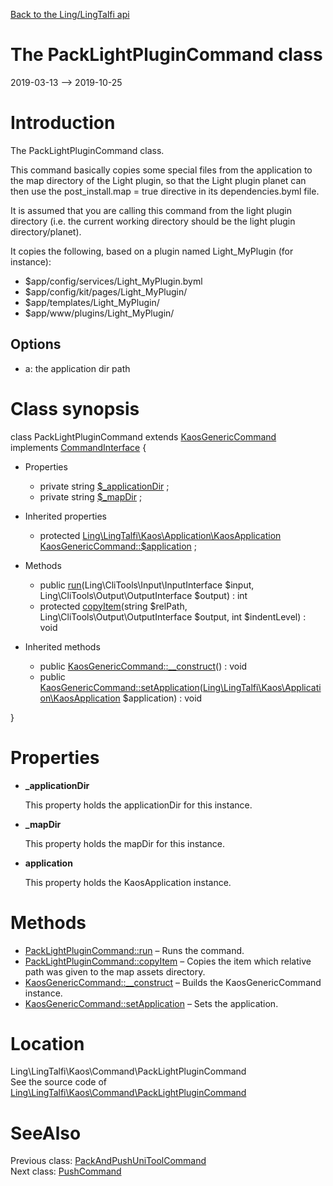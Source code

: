 [Back to the Ling/LingTalfi api](https://github.com/lingtalfi/LingTalfi/blob/master/doc/api/Ling/LingTalfi.md)



The PackLightPluginCommand class
================
2019-03-13 --> 2019-10-25






Introduction
============

The PackLightPluginCommand class.


This command basically copies some special files from the application
to the map directory of the Light plugin, so that the Light plugin planet can then use the
post_install.map = true directive in its dependencies.byml file.

It is assumed that you are calling this command from the light plugin directory (i.e.
the current working directory should be the light plugin directory/planet).


It copies the following, based on a plugin named Light_MyPlugin (for instance):

- $app/config/services/Light_MyPlugin.byml
- $app/config/kit/pages/Light_MyPlugin/
- $app/templates/Light_MyPlugin/
- $app/www/plugins/Light_MyPlugin/




Options
------------

- a: the application dir path



Class synopsis
==============


class <span class="pl-k">PackLightPluginCommand</span> extends [KaosGenericCommand](https://github.com/lingtalfi/LingTalfi/blob/master/doc/api/Ling/LingTalfi/Kaos/Command/KaosGenericCommand.md) implements [CommandInterface](https://github.com/lingtalfi/CliTools/blob/master/doc/api/Ling/CliTools/Command/CommandInterface.md) {

- Properties
    - private string [$_applicationDir](#property-_applicationDir) ;
    - private string [$_mapDir](#property-_mapDir) ;

- Inherited properties
    - protected [Ling\LingTalfi\Kaos\Application\KaosApplication](https://github.com/lingtalfi/LingTalfi/blob/master/doc/api/Ling/LingTalfi/Kaos/Application/KaosApplication.md) [KaosGenericCommand::$application](#property-application) ;

- Methods
    - public [run](https://github.com/lingtalfi/LingTalfi/blob/master/doc/api/Ling/LingTalfi/Kaos/Command/PackLightPluginCommand/run.md)(Ling\CliTools\Input\InputInterface $input, Ling\CliTools\Output\OutputInterface $output) : int
    - protected [copyItem](https://github.com/lingtalfi/LingTalfi/blob/master/doc/api/Ling/LingTalfi/Kaos/Command/PackLightPluginCommand/copyItem.md)(string $relPath, Ling\CliTools\Output\OutputInterface $output, int $indentLevel) : void

- Inherited methods
    - public [KaosGenericCommand::__construct](https://github.com/lingtalfi/LingTalfi/blob/master/doc/api/Ling/LingTalfi/Kaos/Command/KaosGenericCommand/__construct.md)() : void
    - public [KaosGenericCommand::setApplication](https://github.com/lingtalfi/LingTalfi/blob/master/doc/api/Ling/LingTalfi/Kaos/Command/KaosGenericCommand/setApplication.md)([Ling\LingTalfi\Kaos\Application\KaosApplication](https://github.com/lingtalfi/LingTalfi/blob/master/doc/api/Ling/LingTalfi/Kaos/Application/KaosApplication.md) $application) : void

}




Properties
=============

- <span id="property-_applicationDir"><b>_applicationDir</b></span>

    This property holds the applicationDir for this instance.
    
    

- <span id="property-_mapDir"><b>_mapDir</b></span>

    This property holds the mapDir for this instance.
    
    

- <span id="property-application"><b>application</b></span>

    This property holds the KaosApplication instance.
    
    



Methods
==============

- [PackLightPluginCommand::run](https://github.com/lingtalfi/LingTalfi/blob/master/doc/api/Ling/LingTalfi/Kaos/Command/PackLightPluginCommand/run.md) &ndash; Runs the command.
- [PackLightPluginCommand::copyItem](https://github.com/lingtalfi/LingTalfi/blob/master/doc/api/Ling/LingTalfi/Kaos/Command/PackLightPluginCommand/copyItem.md) &ndash; Copies the item which relative path was given to the map assets directory.
- [KaosGenericCommand::__construct](https://github.com/lingtalfi/LingTalfi/blob/master/doc/api/Ling/LingTalfi/Kaos/Command/KaosGenericCommand/__construct.md) &ndash; Builds the KaosGenericCommand instance.
- [KaosGenericCommand::setApplication](https://github.com/lingtalfi/LingTalfi/blob/master/doc/api/Ling/LingTalfi/Kaos/Command/KaosGenericCommand/setApplication.md) &ndash; Sets the application.





Location
=============
Ling\LingTalfi\Kaos\Command\PackLightPluginCommand<br>
See the source code of [Ling\LingTalfi\Kaos\Command\PackLightPluginCommand](https://github.com/lingtalfi/LingTalfi/blob/master/Kaos/Command/PackLightPluginCommand.php)



SeeAlso
==============
Previous class: [PackAndPushUniToolCommand](https://github.com/lingtalfi/LingTalfi/blob/master/doc/api/Ling/LingTalfi/Kaos/Command/PackAndPushUniToolCommand.md)<br>Next class: [PushCommand](https://github.com/lingtalfi/LingTalfi/blob/master/doc/api/Ling/LingTalfi/Kaos/Command/PushCommand.md)<br>

